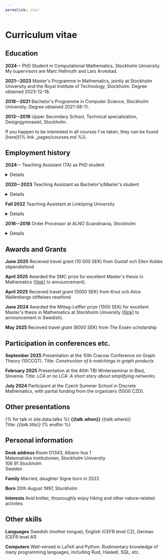 ```yaml
---
permalink: /cv/
---
```


# Curriculum vitae


## Education

**2024--** PhD Student in Computational Mathematics, Stockholm University. My
supervisors are Marc Hellmuth and Lars Arvestad.

**2021--2023** Master's Programme in Mathematics, jointly at Stockholm University and
the Royal Institute of Technology, Stockholm. Degree obtained
2023-12-18.

**2018--2021** Bachelor's Programme in Computer Science, Stockholm University. Degree
obtained 2021-08-11.

**2013--2016** Upper Secondary School, Technical specialization, Designgymnasiet,
Stockholm.

If you happen to be interested in all courses I've taken, they can be found [here]({% link _pages/courses.md %}).

## Employment history

**2024--** Teaching Assistant (TA) as PhD student
<details>
  <summary>Details</summary>
    I am currently a TA with a coordinating role in two courses (DA4005
    Algorithms and complexity and DA4006 Datastructures and algorithms). I
    present solutions to problems and grade written hand-ins, occasionally
    including code. In 2024, I additionally held four lectures covering
    topics on greedy algorithms, dynamic programming and graph theory.
</details>

**2020--2023** Teaching Assistant as Bachelor's/Master's student
<details>
  <summary>Details</summary>
    Alongside my studies, I was involved as a TA in multiple courses at
    Stockholm University. I have, for example, presented problem solutions,
    answered students' questions and corrected exams, labs and hand-ins.
    See the page <a href="{% link _pages/teaching.md %}">Teaching</a> for more information.
</details>

**Fall 2022** Teaching Assistant at Linköping University
<details>
  <summary>Details</summary>
    After moving to Linköping in Sweden, I additionally worked part-time at
    Linköping University. There I held short lessons, corrected exams and
    answered questions -- rather similar to what I did as a TA at Stockholm
    University. In Linköping I was involved in an introductory mathematics
    course and a course in linear algebra, both given to first-year
    engineering students.
</details>

**2016--2018** Order Processor at ALNO Scandinavia, Stockholm
<details>
  <summary>Details</summary>
I was involved in various administrative tasks at this high-end kitchen
retailer.
</details>

## Awards and Grants

**June 2025** Recieved travel grant (10 000 SEK) from Gustaf och Ellen Kobbs stipendiefond
 
**April 2025** Awarded the SMC prize for excellent Master's thesis in Mathematics
([[link]](https://www.math-stockholm.se/en/priser/stockholm-mathematics-centre-prizes-for-excellent-doctoral-dissertations-and-master-theses-2023-2024-1.1372339)
to announcement).

**April 2025** Recieved travel grant (5000 SEK) from Knut och Alice Wallenbergs stiftelses
resefond

**June 2024** Awarded the Mittag-Leffler prize (1500 SEK) for excellent Master's
thesis in Mathematics at Stockholm University
([[link]](https://www.su.se/matematiska-institutionen/nyheter/mittag-leffler-priset-l%C3%A4s%C3%A5ret-2023-24-1.770341)
to announcement in Swedish).

**May 2025** Recieved travel grant (8000 SEK) from The Essén scholarship


## Participation in conferences etc.

**September 2025** Presentation at the 10th Cracow Conference on Graph Theory (10CCGT).
Title: *Construction of $k$-matchings in graph products*
 
**February 2025** Presentation at the 40th TBI Winterseminar in Bled, Slovenia.
Title: *LCA or no LCA: A short story about simplifying networks*.

**July 2024** Participant at the Czech Summer School in Discrete Mathematics, with
partial funding from the organizers (5000 CZD).


## Other presentations

{% for talk in site.data.talks %}
**{{talk.when}}** {{talk.where}}\
Title: *{{talk.title}}*
{% endfor %}

## Personal information
**Desk address** Room D1343, Albano hus 1\
Matematiska institutionen, Stockholm University\
106 91 Stockholm\
Sweden

**Family** Married, daughter Signe born in 2022

**Born** 20th August 1997, Stockholm

**Interests** Avid knitter, thouroughly enjoy hiking and other nature-related
activites


## Other skills


**Languages** Swedish (mother tongue), English (CEFR level C2), German (CEFR level A1)

**Computers** Well-versed in LaTeX and Python. Rudimentary knowledge of many
programming languages, including Rust, Haskell, SQL, etc.
